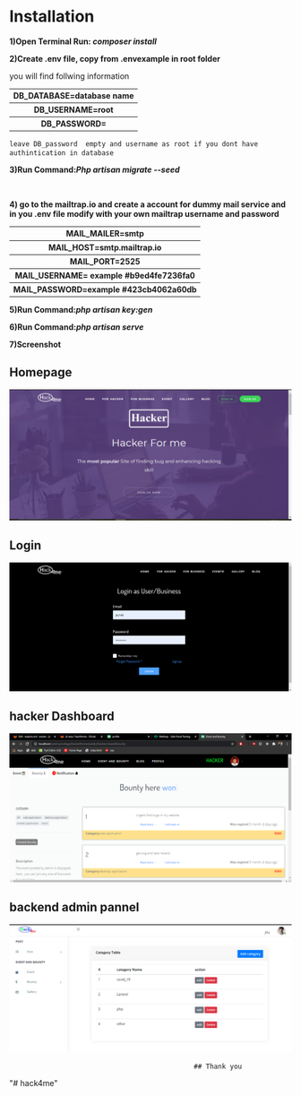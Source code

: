 <h1>Installation</h1>

<b>1)Open Terminal Run: <i>composer install</i></b><br>

<b>2)Create .env file, copy from .envexample in root folder</b>
   <p>you will find follwing information</p>

<table>

<tr><th>DB_DATABASE=database name</th></tr>
<tr><th>DB_USERNAME=root</th></tr>
<tr><th>DB_PASSWORD=</th></tr>
</table>

    leave DB_password  empty and username as root if you dont have authintication in database

<b>3)Run Command:<i>Php artisan migrate --seed</i></b>


<br>


<b>4) go to the <a>mailtrap.io</a> and create a account for dummy mail service and in you .env file modify with your own mailtrap username and password</b>
<table>

<tr><th>MAIL_MAILER=smtp</th></tr>
<tr><th>MAIL_HOST=smtp.mailtrap.io</th></tr>
<tr><th>MAIL_PORT=2525</th></tr>
<tr><th>MAIL_USERNAME= example #b9ed4fe7236fa0</th></tr>
<tr><th>MAIL_PASSWORD=example #423cb4062a60db</th></tr>
</table>

<b>5)Run Command:<i>php artisan key:gen</i></b>

<b>6)Run Command:<i>php artisan serve</i></b><br>

<b>7)Screenshot</b>






## Homepage

![](home.PNG)


## Login

![](login.PNG)

## hacker Dashboard

![](hackerdashboard.PNG)

## backend admin pannel

![](backend.PNG)



                                                  ## Thank you

"# hack4me" 

